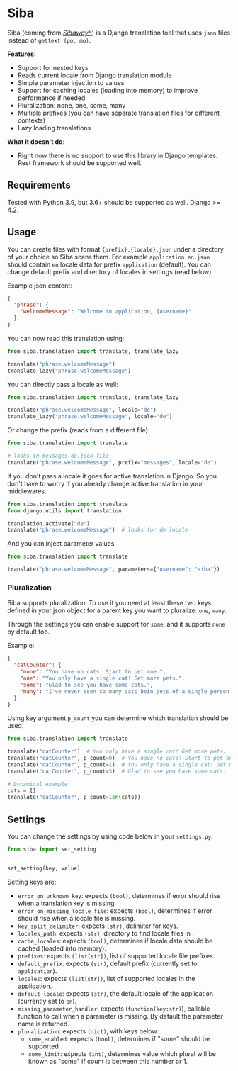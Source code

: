 # Siba

Siba (coming from [_Sibawayh_](https://en.wikipedia.org/wiki/Sibawayh)) is a Django translation tool that uses `json` files instead of `gettext (po, mo)`.

**Features**:

- Support for nested keys
- Reads current locale from Django translation module
- Simple parameter injection to values
- Support for caching locales (loading into memory) to improve performance if needed
- Pluralization: none, one, some, many
- Multiple prefixes (you can have separate translation files for different contexts)
- Lazy loading translations


**What it doesn't do**:


- Right now there is no support to use this library in Django templates. Rest framework should be supported well.


## Requirements

Tested with Python 3.9, but 3.6+ should be supported as well. Django >= 4.2.

## Usage

You can create files with format `{prefix}.{locale}.json` under a directory of your choice so Siba scans them.
For example `application.en.json` should contain `en` locale data for prefix `application` (default). You can change default prefix and directory of locales in settings (read below).

Example json content:

```json
{
  "phrase": {
    "welcomeMessage": "Welcome to application, {username}"
  }
}
```

You can now read this translation using:

```python
from siba.translation import translate, translate_lazy

translate("phrase.welcomeMessage")
translate_lazy("phrase.welcomeMessage")
```

You can directly pass a locale as well:

```python
from siba.translation import translate, translate_lazy

translate("phrase.welcomeMessage", locale="de")
translate_lazy("phrase.welcomeMessage", locale="de")
```

Or change the prefix (reads from a different file):

```python
from siba.translation import translate

# looks in messages.de.json file
translate("phrase.welcomeMessage", prefix="messages", locale="de")  
```

If you don't pass a locale it goes for active translation in Django.
So you don't have to worry if you already change active translation in your middlewares.

```python
from siba.translation import translate
from django.utils import translation

translation.activate("de")
translate("phrase.welcomeMessage")  # looks for de locale
```

And you can inject parameter values

```python
from siba.translation import translate

translate("phrase.welcomeMessage", parameters={"username": "siba"})
```

### Pluralization

Siba supports pluralization. To use it you need at least these two keys defined in your json object for a parent key you want to pluralize:
`one`, `many`.

Through the settings you can enable support for `some`, and it supports `none` by default too.

Example:

```json
{
  "catCounter": {
    "none": "You have no cats! Start to pet one.",
    "one": "You only have a single cat! Get more pets.",
    "some": "Glad to see you have some cats.",
    "many": "I've never seen so many cats bein pets of a single person!"
  }
}
```

Using key argument `p_count` you can determine which translation should be used.

```python
from siba.translation import translate

translate("catCounter")  # You only have a single cat! Get more pets.
translate("catCounter", p_count=0)  # You have no cats! Start to pet one.
translate("catCounter", p_count=1)  # You only have a single cat! Get more pets.
translate("catCounter", p_count=3)  # Glad to see you have some cats.

# Dynamical example:
cats = []
translate("catCounter", p_count=len(cats))
```

## Settings 

You can change the settings by using code below in your `settings.py`.
```python
from siba import set_setting


set_setting(key, value)
```

Setting keys are:

- `error_on_unknown_key`: expects `(bool)`, determines if error should rise when a translation key is missing. 
- `error_on_missing_locale_file`: expects `(bool)`, determines if error should rise when a locale file is missing. 
- `key_split_delimiter`: expects `(str)`, delimiter for keys. 
- `locales_path`: expects `(str)`, directory to find locale files in .
- `cache_locales`: expects `(bool)`, determines if locale data should be cached (loaded into memory). 
- `prefixes`: expects `(list[str])`, list of supported locale file prefixes. 
- `default_prefix`: expects `(str)`, default prefix (currently set to `application`). 
- `locales`: expects `(list[str])`, list of supported locales in the application. 
- `default_locale`: expects `(str)`, the default locale of the application (currently set to `en`).
- `missing_parameter_handler`: expects (`function(key:str)`), callable function to call when a parameter is missing. By default the parameter name is returned.
- `pluralization`: expects `(dict)`, with keys below:
  - `some_enabled`: expects `(bool)`, determines if "some" should be supported
  - `some_limit`: expects `(int)`, determines value which plural will be known as "some" if count is between this number or 1.  

